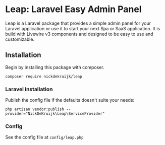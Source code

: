 # Leap: Laravel Easy Admin Panel

Leap is a Laravel package that provides a simple admin panel for your Laravel application or use it to start your next Spa or SaaS application. It is build with Livewire v3 components and designed to be easy to use and customizable.

## Installation

Begin by installing this package with composer.

`composer require nickdekruijk/leap`

### Laravel installation

Publish the config file if the defaults doesn't suite your needs:

```php artisan vendor:publish --provider="NickDeKruijk\Leap\ServiceProvider"```

### Config
See the config file at `config/leap.php`

